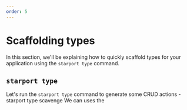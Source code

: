 ```yaml
---
order: 5
---
```



# Scaffolding types

In this section, we'll be explaining how to quickly scaffold types for your application using the `starport type` command.

## `starport type`

Let's run the `starport type` command to generate some CRUD actions - 
starport type scavenge 
We can uses the 
